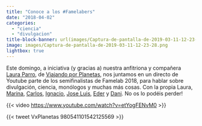 ```yaml
---
title: "Conoce a los #Famelabers"
date: "2018-04-02"
categories: 
  - "ciencia"
  - "divulgacion"
title-block-banner: url(images/Captura-de-pantalla-de-2019-03-11-12-23-28.png) 50% 50% 
image: images/Captura-de-pantalla-de-2019-03-11-12-23-28.png
lightbox: true
---
```


Este domingo, a iniciativa (y gracias a) nuestra anfitriona y compañera [Laura Parro](http://twitter.com/LauraMParro), de [Viajando por Planetas](http://twitter.com/VxPlanetas), nos juntamos en un directo de Youtube parte de los semifinalistas de Famelab 2018, para hablar sobre divulgación, ciencia, monólogos y muchas más cosas. Con la propia Laura, [Marina](http://twitter.com/MarinaSanzM), [Carlos](http://twitter.com/Charls_Fox), [Ignacio](http://twitter.com/SdeStendhal), [Jose Luis](http://twitter.com/cuatrodiezydos), [Eder](http://twitter.com/iufala) y [Dani](http://twitter.com/DanielCoinVolee). No os lo podéis perder!

{{< video https://www.youtube.com/watch?v=etYogFENvM0 >}}

{{< tweet VxPlanetas 980541101542125569 >}}
